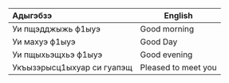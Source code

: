 
| Адыгэбзэ                   | English             |
| :------------------------- | ------------------- |
| Уи пщэдджыжь ф1ыуэ         | Good morning        |
| Уи махуэ ф1ыуэ             | Good Day            |
| Уи пщыхьэщхьэ ф1ыуэ        | Good evening        |
| Укъызэрысц1ыхуар си гуапэщ | Pleased to meet you |

